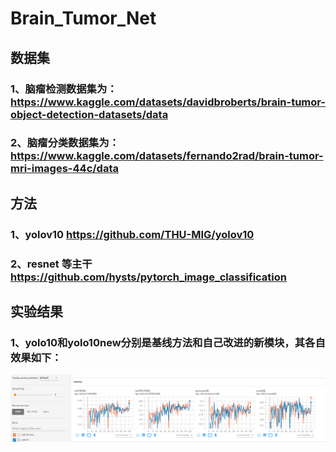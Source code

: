 # Brain_Tumor_Net
## 数据集 
### 1、脑瘤检测数据集为：https://www.kaggle.com/datasets/davidbroberts/brain-tumor-object-detection-datasets/data
### 2、脑瘤分类数据集为：https://www.kaggle.com/datasets/fernando2rad/brain-tumor-mri-images-44c/data

## 方法
### 1、yolov10 https://github.com/THU-MIG/yolov10
### 2、resnet 等主干 https://github.com/hysts/pytorch_image_classification

## 实验结果
### 1、yolo10和yolo10new分别是基线方法和自己改进的新模块，其各自效果如下：
![GitHub Logo](https://github.com/starsky68/Brain_Tumor_Net/blob/main/BT_det.png)
